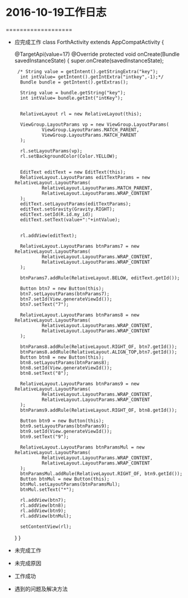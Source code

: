 # 2016-10-19工作日志
===================

* 应完成工作
class ForthActivity extends AppCompatActivity {

    @TargetApi(value=17)
    @Override
    protected void onCreate(Bundle savedInstanceState) {
        super.onCreate(savedInstanceState);

       /* String value = getIntent().getStringExtra("key");
        int intValue= getIntent().getIntExtra("intkey",-1);*/
        Bundle bundle = getIntent().getExtras();

        String value = bundle.getString("key");
        int intValue= bundle.getInt("intKey");


        RelativeLayout rl = new RelativeLayout(this);

        ViewGroup.LayoutParams vp = new ViewGroup.LayoutParams(
                ViewGroup.LayoutParams.MATCH_PARENT,
                ViewGroup.LayoutParams.MATCH_PARENT
        );

        rl.setLayoutParams(vp);
        rl.setBackgroundColor(Color.YELLOW);


        EditText editText = new EditText(this);
        RelativeLayout.LayoutParams editTextParams = new RelativeLayout.LayoutParams(
                RelativeLayout.LayoutParams.MATCH_PARENT,
                RelativeLayout.LayoutParams.WRAP_CONTENT
        );
        editText.setLayoutParams(editTextParams);
        editText.setGravity(Gravity.RIGHT);
        editText.setId(R.id.my_id);
        editText.setText(value+":"+intValue);


        rl.addView(editText);

        RelativeLayout.LayoutParams btnParams7 = new RelativeLayout.LayoutParams(
                RelativeLayout.LayoutParams.WRAP_CONTENT,
                RelativeLayout.LayoutParams.WRAP_CONTENT
        );

        btnParams7.addRule(RelativeLayout.BELOW, editText.getId());

        Button btn7 = new Button(this);
        btn7.setLayoutParams(btnParams7);
        btn7.setId(View.generateViewId());
        btn7.setText("7");

        RelativeLayout.LayoutParams btnParams8 = new RelativeLayout.LayoutParams(
                RelativeLayout.LayoutParams.WRAP_CONTENT,
                RelativeLayout.LayoutParams.WRAP_CONTENT
        );

        btnParams8.addRule(RelativeLayout.RIGHT_OF, btn7.getId());
        btnParams8.addRule(RelativeLayout.ALIGN_TOP,btn7.getId());
        Button btn8 = new Button(this);
        btn8.setLayoutParams(btnParams8);
        btn8.setId(View.generateViewId());
        btn8.setText("8");

        RelativeLayout.LayoutParams btnParams9 = new RelativeLayout.LayoutParams(
                RelativeLayout.LayoutParams.WRAP_CONTENT,
                RelativeLayout.LayoutParams.WRAP_CONTENT
        );
        btnParams9.addRule(RelativeLayout.RIGHT_OF, btn8.getId());

        Button btn9 = new Button(this);
        btn9.setLayoutParams(btnParams9);
        btn9.setId(View.generateViewId());
        btn9.setText("9");

        RelativeLayout.LayoutParams btnParamsMul = new RelativeLayout.LayoutParams(
                RelativeLayout.LayoutParams.WRAP_CONTENT,
                RelativeLayout.LayoutParams.WRAP_CONTENT
        );
        btnParamsMul.addRule(RelativeLayout.RIGHT_OF, btn9.getId());
        Button btnMul = new Button(this);
        btnMul.setLayoutParams(btnParamsMul);
        btnMul.setText("*");

        rl.addView(btn7);
        rl.addView(btn8);
        rl.addView(btn9);
        rl.addView(btnMul);

        setContentView(rl);
    }
}

* 未完成工作
* 未完成原因
* 工作成功
* 遇到的问题及解决方法
